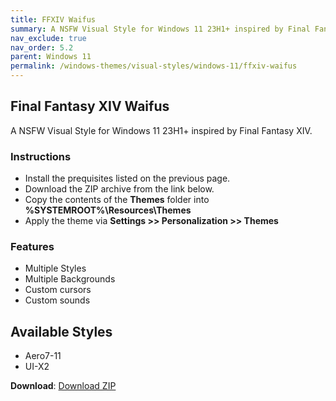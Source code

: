 ```yaml
---
title: FFXIV Waifus
summary: A NSFW Visual Style for Windows 11 23H1+ inspired by Final Fantasy XIV.
nav_exclude: true
nav_order: 5.2
parent: Windows 11
permalink: /windows-themes/visual-styles/windows-11/ffxiv-waifus
---
```


## Final Fantasy XIV Waifus
A NSFW Visual Style for Windows 11 23H1+ inspired by Final Fantasy XIV.

<!-- <img align="center" src="" alt="Preview" /> -->

### Instructions

- Install the prequisites listed on the previous page.
- Download the ZIP archive from the link below.
- Copy the contents of the **Themes** folder into **%SYSTEMROOT%\Resources\Themes**
- Apply the theme via **Settings >> Personalization >> Themes**

### Features

- Multiple Styles
- Multiple Backgrounds
- Custom cursors
- Custom sounds

## Available Styles

- Aero7-11
- UI-X2

**Download**: [Download ZIP](https://gitlab.com/the-back-room/visual-styles/windows-11/nsfw/final-fantasy-xiv-waifus/-/archive/main/final-fantasy-xiv-waifus-main.zip)